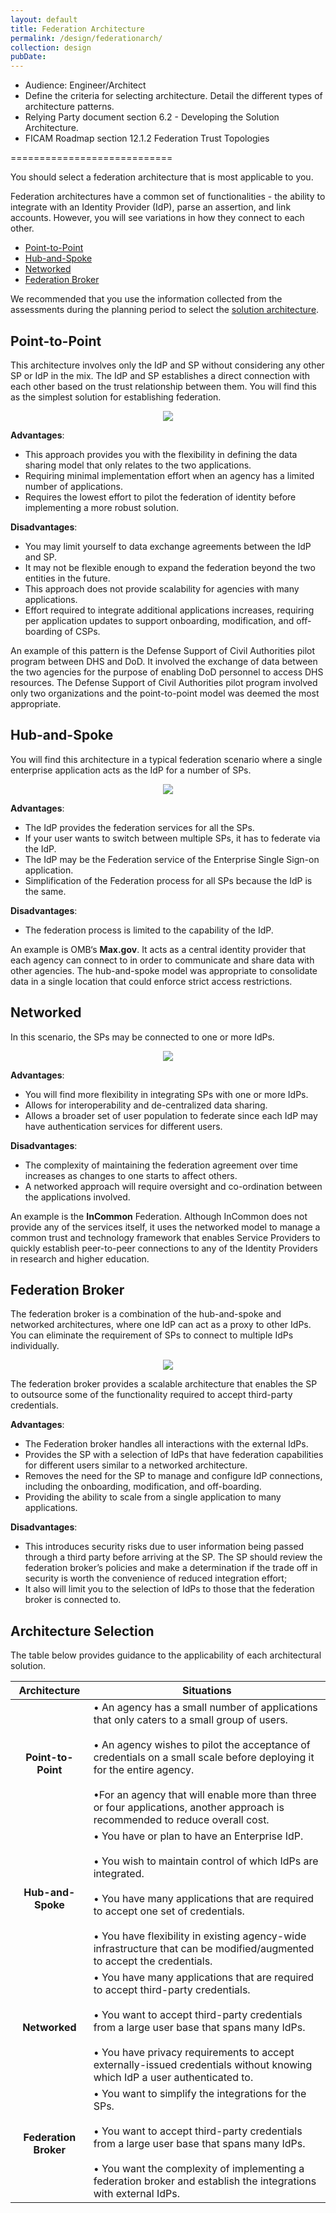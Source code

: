 ```yaml
---
layout: default
title: Federation Architecture  
permalink: /design/federationarch/
collection: design
pubDate: 
---
```


- Audience: Engineer/Architect
- Define the criteria for selecting architecture. Detail the different types of architecture patterns.
- Relying Party document section 6.2 - Developing the Solution Architecture.
- FICAM Roadmap section 12.1.2 Federation Trust Topologies

============================

You should select a federation architecture that is most applicable to you.

Federation architectures have a common set of functionalities - the ability to integrate with an Identity Provider (IdP), parse an assertion, and link accounts. However, you will see variations in how they connect to each other. 

- [Point-to-Point](#point-to-point)
- [Hub-and-Spoke](#hub-and-spoke)
- [Networked](#networked)
- [Federation Broker](#federation-broker)

We recommended that you use the information collected from the assessments during the planning period to select the [solution architecture](#architecture-selection).

## Point-to-Point 

This architecture involves only the IdP and SP without considering any other SP or IdP in the mix. The IdP and SP establishes a direct connection with each other based on the trust relationship between them. You will find this as the simplest solution for establishing federation.

<div style="text-align:center"><img src="{{site.baseurl}}/img/point-to-point.png"/></div>

**Advantages**:
- This approach provides you with the flexibility in defining the data sharing model that only relates to the two applications.
- Requiring minimal implementation effort when an agency has a limited number of applications. 
- Requires the lowest effort to pilot the federation of identity before implementing a more robust solution.

**Disadvantages**:
- You may limit yourself to data exchange agreements between the IdP and SP.
- It may not be flexible enough to expand the federation beyond the two entities in the future.
- This approach does not provide scalability for agencies with many applications.
- Effort required to integrate additional applications increases, requiring per application updates to support onboarding, modification, and off-boarding of CSPs.

An example of this pattern is the Defense Support of Civil Authorities pilot program between DHS and DoD. It involved the exchange of data between the two agencies for the purpose of enabling DoD personnel to access DHS resources. The Defense Support of Civil Authorities pilot program involved only two organizations and the point-to-point model was deemed the most appropriate.

## Hub-and-Spoke

You will find this architecture in a typical federation scenario where a single enterprise application acts as the IdP for a number of SPs.

<div style="text-align:center"><img src="{{site.baseurl}}/img/hub-and-spoke.png"/></div>

**Advantages**:
- The IdP provides the federation services for all the SPs.
- If your user wants to switch between multiple SPs, it has to federate via the IdP.
- The IdP may be the Federation service of the Enterprise Single Sign-on application.
- Simplification of the Federation process for all SPs because the IdP is the same.

**Disadvantages**:
- The federation process is limited to the capability of the IdP.

An example is OMB‘s **Max.gov**. It acts as a central identity provider that each agency can connect
to in order to communicate and share data with other agencies. The hub-and-spoke model was 
appropriate to consolidate data in a single location that could enforce strict access restrictions.

## Networked 

In this scenario, the SPs may be connected to one or more IdPs. 

<div style="text-align:center"><img src="{{site.baseurl}}/img/networked.png"/></div>

**Advantages**:
- You will find more flexibility in integrating SPs with one or more IdPs. 
- Allows for interoperability and de-centralized data sharing.
- Allows a broader set of user population to federate since each IdP may have authentication services for different users.

**Disadvantages**:
- The complexity of maintaining the federation agreement over time increases as changes to one starts to affect others. 
- A networked approach will require oversight and co-ordination between the applications involved.

An example is the **InCommon** Federation. Although InCommon does not provide any of the services itself, it uses the networked model to manage a common trust and technology framework that enables Service Providers to quickly establish peer-to-peer connections to any of the Identity Providers in research and higher education.

## Federation Broker

The federation broker is a combination of the hub-and-spoke and networked architectures, where one IdP can act as a proxy to other IdPs. You can eliminate the requirement of SPs to connect to multiple IdPs individually. 

<div style="text-align:center"><img src="{{site.baseurl}}/img/fed-broker.png"/></div>

The federation broker provides a scalable architecture that enables the SP to outsource some of the functionality required to accept third-party credentials.

**Advantages**:
- The Federation broker handles all interactions with the external IdPs.
- Provides the SP with a selection of IdPs that have federation capabilities for different users similar to a networked architecture. 
- Removes the need for the SP to manage and configure IdP connections, including the onboarding, modification, and off-boarding. 
- Providing the ability to scale from a single application to many applications. 

**Disadvantages**:
- This introduces security risks due to user information being passed through a third party before arriving at the SP. The SP should review the federation broker’s policies and make a determination if the trade off in security is worth the convenience of reduced integration effort; 
- It also will limit you to the selection of IdPs to those that the federation broker is connected to. 


## Architecture Selection

The table below provides guidance to the applicability of each architectural solution.

| <center> Architecture </center> | <center> Situations </center> | 
|:---------------------------------------:|-------------------------------|
| **Point-to-Point** | • An agency has a small number of applications that only caters to a small group of users. <br/><br/> • An agency wishes to pilot the acceptance of credentials on a small scale before deploying it for the entire agency. <br/><br/> •For an agency that will enable more than three or four applications, another approach is recommended to reduce overall cost.|
| **Hub-and-Spoke** | • You have or plan to have an Enterprise IdP. <br/><br> • You wish to maintain control of which IdPs are integrated. <br/><br> • You have many applications that are required to accept one set of credentials. <br/><br/> • You have flexibility in existing agency-wide infrastructure that can be modified/augmented to accept the credentials. |
| **Networked** | • You have many applications that are required to accept third-party credentials. <br/><br/> • You want to accept third-party credentials from a large user base that spans many IdPs. <br/><br/> • You have privacy requirements to accept externally-issued credentials without knowing which IdP a user authenticated to. |
| **Federation Broker** | • You want to simplify the integrations for the SPs. <br/><br/> • You want to accept third-party credentials from a large user base that spans many IdPs. <br/><br/> • You want the complexity of implementing a federation broker and establish the integrations with external IdPs. |

























